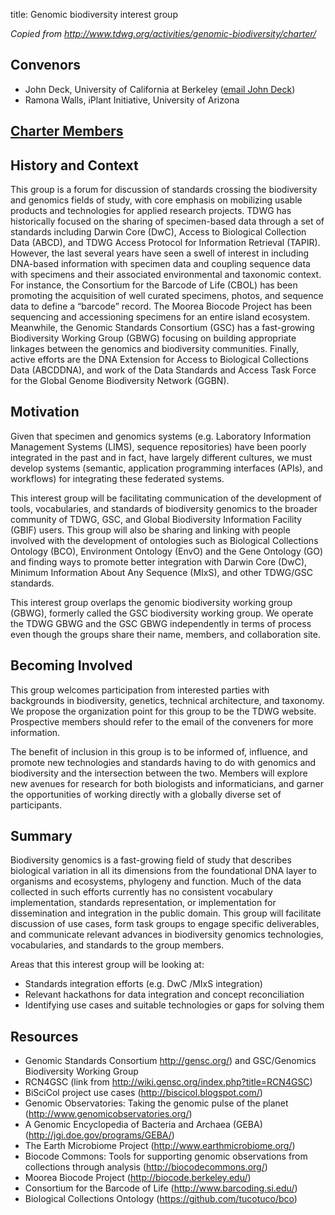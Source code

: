 title: Genomic biodiversity interest group

_Copied from <http://www.tdwg.org/activities/genomic-biodiversity/charter/>_

## Convenors

* John Deck, University of California at Berkeley ([email John Deck]())
* Ramona Walls, iPlant Initiative, University of Arizona

## [Charter Members](http://www.tdwg.org/activities/genomic-biodiversity/charter-members/)

## History and Context

This group is a forum for discussion of standards crossing the biodiversity and genomics fields of study, with core emphasis on mobilizing usable products and technologies for applied research projects.  TDWG has historically focused on the sharing of specimen-based data through a set of standards including Darwin Core (DwC), Access to Biological Collection Data (ABCD), and TDWG Access Protocol for Information Retrieval (TAPIR).  However, the last several years have seen a swell of interest in including DNA-based information with specimen data and coupling sequence data with specimens and their associated environmental and taxonomic context.  For instance, the Consortium for the Barcode of Life (CBOL) has been promoting the acquisition of well curated specimens, photos, and sequence data to define a “barcode” record.  The Moorea Biocode Project has been sequencing and accessioning specimens for an entire island ecosystem.  Meanwhile, the Genomic Standards Consortium (GSC) has a fast-growing Biodiversity Working Group (GBWG) focusing on building appropriate linkages between the genomics and biodiversity communities.   Finally, active efforts are the DNA Extension for Access to Biological Collections Data (ABCDDNA), and work of the Data Standards and Access Task Force for the Global Genome Biodiversity Network (GGBN).

## Motivation

Given that specimen and genomics systems (e.g. Laboratory Information Management Systems (LIMS), sequence repositories) have been poorly integrated in the past and in fact, have largely different cultures, we must develop systems (semantic, application programming interfaces (APIs), and workflows) for integrating these federated systems.  

This interest group will be facilitating communication of the development of tools, vocabularies, and standards of biodiversity genomics to the broader community of TDWG, GSC, and Global Biodiversity Information Facility (GBIF) users. This group will also be sharing and linking with people involved with the development of  ontologies such as Biological Collections Ontology (BCO), Environment Ontology (EnvO) and the Gene Ontology (GO) and finding ways to promote better integration with Darwin Core (DwC), Minimum Information About Any Sequence (MIxS), and other TDWG/GSC standards. 

This interest group overlaps the genomic biodiversity working group (GBWG), formerly called the GSC biodiversity working group.  We operate the TDWG GBWG and the GSC GBWG independently in terms of process even though the groups share their name, members, and collaboration site.  

## Becoming Involved

This group welcomes participation from interested parties with backgrounds in biodiversity, genetics, technical architecture, and taxonomy.  We propose the organization point for this group to be the TDWG website.  Prospective members should refer to the email of the conveners for more information.

The benefit of inclusion in this group is to be informed of, influence, and promote new technologies and standards having to do with genomics and biodiversity and the intersection between the two.  Members will explore new avenues for research for both biologists and informaticians, and garner the opportunities of working directly with a globally diverse set of participants.

## Summary

Biodiversity genomics is a fast-growing field of study that describes biological variation in all its dimensions from the foundational DNA layer to organisms and ecosystems, phylogeny and function.   Much of the data collected in such efforts currently has no consistent vocabulary implementation, standards representation, or implementation for dissemination and integration in the public domain.  This group will facilitate discussion of use cases, form task groups to engage specific deliverables, and communicate relevant advances in biodiversity genomics technologies, vocabularies, and standards to the group members.

Areas that this interest group will be looking at:

* Standards integration efforts (e.g. DwC /MIxS integration)
* Relevant hackathons for data integration and concept reconciliation
* Identifying use cases and suitable technologies or gaps for solving them

## Resources

* Genomic Standards Consortium <http://gensc.org/>) and GSC/Genomics Biodiversity Working Group
* RCN4GSC  (link from <http://wiki.gensc.org/index.php?title=RCN4GSC>)
* BiSciCol project use cases (<http://biscicol.blogspot.com/>)
* Genomic Observatories: Taking the genomic pulse of the planet (<http://www.genomicobservatories.org/>)
* A Genomic Encyclopedia of Bacteria and Archaea (GEBA) (<http://jgi.doe.gov/programs/GEBA/>)
* The Earth Microbiome Project (<http://www.earthmicrobiome.org/>)
* Biocode Commons: Tools for supporting genomic observations from collections through analysis (<http://biocodecommons.org/>)
* Moorea Biocode Project (<http://biocode.berkeley.edu/>)
* Consortium for the Barcode of Life (<http://www.barcoding.si.edu/>)
* Biological Collections Ontology (<https://github.com/tucotuco/bco>)
